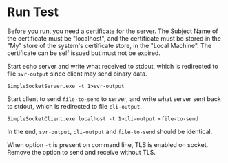 # Run Test

Before you run, you need a certificate for the server. The Subject Name of the certificate must be "localhost", and the certificate must be stored in the "My" store of the system's certificate store, in the "Local Machine". The certificate can be self issued but must not be expired.

Start echo server and write what received to stdout, which is redirected to file `svr-output` since client may send binary data.

```
SimpleSocketServer.exe -t 1>svr-output
```

Start client to send `file-to-send` to server, and write what server sent back to stdout, which is redirected to file `cli-output`.

```
SimpleSocketClient.exe localhost -t 1>cli-output <file-to-send
```

In the end, `svr-output`, `cli-output` and `file-to-send` should be identical.

When option `-t` is present on command line, TLS is enabled on socket. Remove the option to send and receive without TLS.
